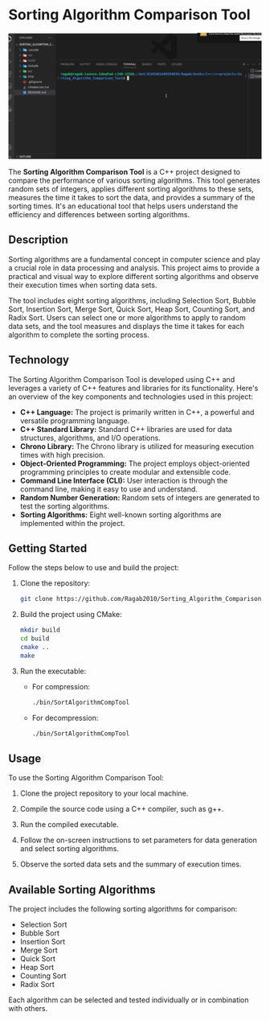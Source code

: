 
# Sorting Algorithm Comparison Tool

<!--![sort_benchmark Demo](sort_benchmark.gif)
-->
<kbd><img src="sort_benchmark.gif" width="750"></kbd>

The **Sorting Algorithm Comparison Tool**  is a C++ project designed to compare the performance of various sorting algorithms. This tool generates random sets of integers, applies different sorting algorithms to these sets, measures the time it takes to sort the data, and provides a summary of the sorting times. It's an educational tool that helps users understand the efficiency and differences between sorting algorithms.

## Description

Sorting algorithms are a fundamental concept in computer science and play a crucial role in data processing and analysis. This project aims to provide a practical and visual way to explore different sorting algorithms and observe their execution times when sorting data sets.

The tool includes eight sorting algorithms, including Selection Sort, Bubble Sort, Insertion Sort, Merge Sort, Quick Sort, Heap Sort, Counting Sort, and Radix Sort. Users can select one or more algorithms to apply to random data sets, and the tool measures and displays the time it takes for each algorithm to complete the sorting process.

## Technology

The Sorting Algorithm Comparison Tool is developed using C++ and leverages a variety of C++ features and libraries for its functionality. Here's an overview of the key components and technologies used in this project:

- **C++ Language:** The project is primarily written in C++, a powerful and versatile programming language.
- **C++ Standard Library:** Standard C++ libraries are used for data structures, algorithms, and I/O operations.
- **Chrono Library:** The Chrono library is utilized for measuring execution times with high precision.
- **Object-Oriented Programming:** The project employs object-oriented programming principles to create modular and extensible code.
- **Command Line Interface (CLI):** User interaction is through the command line, making it easy to use and understand.
- **Random Number Generation:** Random sets of integers are generated to test the sorting algorithms.
- **Sorting Algorithms:** Eight well-known sorting algorithms are implemented within the project.

## Getting Started
Follow the steps below to use and build the project:

1. Clone the repository:
   ```sh
   git clone https://github.com/Ragab2010/Sorting_Algorithm_Comparison_Tool.git
   ```

2. Build the project using CMake:
   ```sh
   mkdir build
   cd build
   cmake ..
   make
   ```

3. Run the executable:
   - For compression:
     ```sh
     ./bin/SortAlgorithmCompTool
     ```

   - For decompression:
     ```sh
     ./bin/SortAlgorithmCompTool
     ```

## Usage

To use the Sorting Algorithm Comparison Tool:

1. Clone the project repository to your local machine.

2. Compile the source code using a C++ compiler, such as g++.

3. Run the compiled executable.

4. Follow the on-screen instructions to set parameters for data generation and select sorting algorithms.

5. Observe the sorted data sets and the summary of execution times.

## Available Sorting Algorithms

The project includes the following sorting algorithms for comparison:

- Selection Sort
- Bubble Sort
- Insertion Sort
- Merge Sort
- Quick Sort
- Heap Sort
- Counting Sort
- Radix Sort

Each algorithm can be selected and tested individually or in combination with others.
